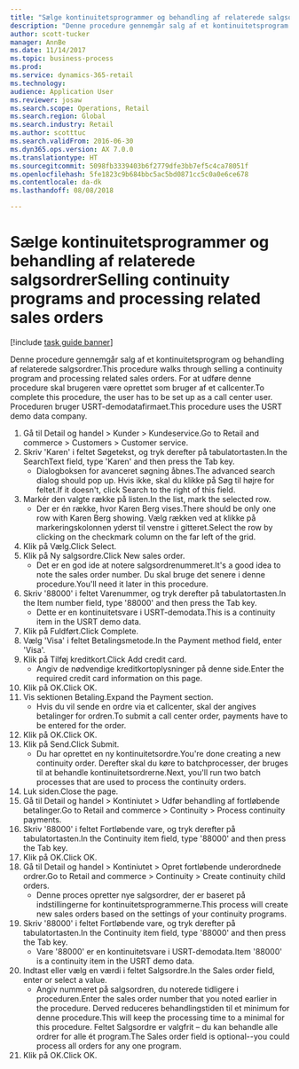 ```yaml
--- 
title: "Sælge kontinuitetsprogrammer og behandling af relaterede salgsordrer"
description: "Denne procedure gennemgår salg af et kontinuitetsprogram og behandling af relaterede salgsordrer."
author: scott-tucker
manager: AnnBe
ms.date: 11/14/2017
ms.topic: business-process
ms.prod: 
ms.service: dynamics-365-retail
ms.technology: 
audience: Application User
ms.reviewer: josaw
ms.search.scope: Operations, Retail
ms.search.region: Global
ms.search.industry: Retail
ms.author: scotttuc
ms.search.validFrom: 2016-06-30
ms.dyn365.ops.version: AX 7.0.0
ms.translationtype: HT
ms.sourcegitcommit: 5098fb3339403b6f2779dfe3bb7ef5c4ca78051f
ms.openlocfilehash: 5fe1823c9b684bbc5ac5bd0871cc5c0a0e6ce678
ms.contentlocale: da-dk
ms.lasthandoff: 08/08/2018

---
```

# <a name="selling-continuity-programs-and-processing-related-sales-orders"></a><span data-ttu-id="84fd2-103">Sælge kontinuitetsprogrammer og behandling af relaterede salgsordrer</span><span class="sxs-lookup"><span data-stu-id="84fd2-103">Selling continuity programs and processing related sales orders</span></span>

[!include [task guide banner](../includes/task-guide-banner.md)]

<span data-ttu-id="84fd2-104">Denne procedure gennemgår salg af et kontinuitetsprogram og behandling af relaterede salgsordrer.</span><span class="sxs-lookup"><span data-stu-id="84fd2-104">This procedure walks through selling a continuity program and processing related sales orders.</span></span> <span data-ttu-id="84fd2-105">For at udføre denne procedure skal brugeren være oprettet som bruger af et callcenter.</span><span class="sxs-lookup"><span data-stu-id="84fd2-105">To complete this procedure, the user has to be set up as a call center user.</span></span> <span data-ttu-id="84fd2-106">Proceduren bruger USRT-demodatafirmaet.</span><span class="sxs-lookup"><span data-stu-id="84fd2-106">This procedure uses the USRT demo data company.</span></span>

1. <span data-ttu-id="84fd2-107">Gå til Detail og handel > Kunder > Kundeservice.</span><span class="sxs-lookup"><span data-stu-id="84fd2-107">Go to Retail and commerce > Customers > Customer service.</span></span>
2. <span data-ttu-id="84fd2-108">Skriv 'Karen' i feltet Søgetekst, og tryk derefter på tabulatortasten.</span><span class="sxs-lookup"><span data-stu-id="84fd2-108">In the SearchText field, type 'Karen' and then press the Tab key.</span></span>
    * <span data-ttu-id="84fd2-109">Dialogboksen for avanceret søgning åbnes.</span><span class="sxs-lookup"><span data-stu-id="84fd2-109">The advanced search dialog should pop up.</span></span> <span data-ttu-id="84fd2-110">Hvis ikke, skal du klikke på Søg til højre for feltet.</span><span class="sxs-lookup"><span data-stu-id="84fd2-110">If it doesn't, click Search to the right of this field.</span></span>  
3. <span data-ttu-id="84fd2-111">Markér den valgte række på listen.</span><span class="sxs-lookup"><span data-stu-id="84fd2-111">In the list, mark the selected row.</span></span>
    * <span data-ttu-id="84fd2-112">Der er én række, hvor Karen Berg vises.</span><span class="sxs-lookup"><span data-stu-id="84fd2-112">There should be only one row with Karen Berg showing.</span></span> <span data-ttu-id="84fd2-113">Vælg rækken ved at klikke på markeringskolonnen yderst til venstre i gitteret.</span><span class="sxs-lookup"><span data-stu-id="84fd2-113">Select the row by clicking on the checkmark column on the far left of the grid.</span></span>  
4. <span data-ttu-id="84fd2-114">Klik på Vælg.</span><span class="sxs-lookup"><span data-stu-id="84fd2-114">Click Select.</span></span>
5. <span data-ttu-id="84fd2-115">Klik på Ny salgsordre.</span><span class="sxs-lookup"><span data-stu-id="84fd2-115">Click New sales order.</span></span>
    * <span data-ttu-id="84fd2-116">Det er en god ide at notere salgsordrenummeret.</span><span class="sxs-lookup"><span data-stu-id="84fd2-116">It's a good idea to note the sales order number.</span></span> <span data-ttu-id="84fd2-117">Du skal bruge det senere i denne procedure.</span><span class="sxs-lookup"><span data-stu-id="84fd2-117">You'll need it later in this procedure.</span></span>  
6. <span data-ttu-id="84fd2-118">Skriv '88000' i feltet Varenummer, og tryk derefter på tabulatortasten.</span><span class="sxs-lookup"><span data-stu-id="84fd2-118">In the Item number field, type '88000' and then press the Tab key.</span></span>
    * <span data-ttu-id="84fd2-119">Dette er en kontinuitetsvare i USRT-demodata.</span><span class="sxs-lookup"><span data-stu-id="84fd2-119">This is a continuity item in the USRT demo data.</span></span>  
7. <span data-ttu-id="84fd2-120">Klik på Fuldført.</span><span class="sxs-lookup"><span data-stu-id="84fd2-120">Click Complete.</span></span>
8. <span data-ttu-id="84fd2-121">Vælg 'Visa' i feltet Betalingsmetode.</span><span class="sxs-lookup"><span data-stu-id="84fd2-121">In the Payment method field, enter 'Visa'.</span></span>
9. <span data-ttu-id="84fd2-122">Klik på Tilføj kreditkort.</span><span class="sxs-lookup"><span data-stu-id="84fd2-122">Click Add credit card.</span></span>
    * <span data-ttu-id="84fd2-123">Angiv de nødvendige kreditkortoplysninger på denne side.</span><span class="sxs-lookup"><span data-stu-id="84fd2-123">Enter the required credit card information on this page.</span></span>  
10. <span data-ttu-id="84fd2-124">Klik på OK.</span><span class="sxs-lookup"><span data-stu-id="84fd2-124">Click OK.</span></span>
11. <span data-ttu-id="84fd2-125">Vis sektionen Betaling.</span><span class="sxs-lookup"><span data-stu-id="84fd2-125">Expand the Payment section.</span></span>
    * <span data-ttu-id="84fd2-126">Hvis du vil sende en ordre via et callcenter, skal der angives betalinger for ordren.</span><span class="sxs-lookup"><span data-stu-id="84fd2-126">To submit a call center order, payments have to be entered for the order.</span></span>  
12. <span data-ttu-id="84fd2-127">Klik på OK.</span><span class="sxs-lookup"><span data-stu-id="84fd2-127">Click OK.</span></span>
13. <span data-ttu-id="84fd2-128">Klik på Send.</span><span class="sxs-lookup"><span data-stu-id="84fd2-128">Click Submit.</span></span>
    * <span data-ttu-id="84fd2-129">Du har oprettet en ny kontinuitetsordre.</span><span class="sxs-lookup"><span data-stu-id="84fd2-129">You're done creating a new continuity order.</span></span> <span data-ttu-id="84fd2-130">Derefter skal du køre to batchprocesser, der bruges til at behandle kontinuitetsordrerne.</span><span class="sxs-lookup"><span data-stu-id="84fd2-130">Next, you'll run two batch processes that are used to process the continuity orders.</span></span>  
14. <span data-ttu-id="84fd2-131">Luk siden.</span><span class="sxs-lookup"><span data-stu-id="84fd2-131">Close the page.</span></span>
15. <span data-ttu-id="84fd2-132">Gå til Detail og handel > Kontiniutet > Udfør behandling af fortløbende betalinger.</span><span class="sxs-lookup"><span data-stu-id="84fd2-132">Go to Retail and commerce > Continuity > Process continuity payments.</span></span>
16. <span data-ttu-id="84fd2-133">Skriv '88000' i feltet Fortløbende vare, og tryk derefter på tabulatortasten.</span><span class="sxs-lookup"><span data-stu-id="84fd2-133">In the Continuity item field, type '88000' and then press the Tab key.</span></span>
17. <span data-ttu-id="84fd2-134">Klik på OK.</span><span class="sxs-lookup"><span data-stu-id="84fd2-134">Click OK.</span></span>
18. <span data-ttu-id="84fd2-135">Gå til Detail og handel > Kontiniutet > Opret fortløbende underordnede ordrer.</span><span class="sxs-lookup"><span data-stu-id="84fd2-135">Go to Retail and commerce > Continuity > Create continuity child orders.</span></span>
    * <span data-ttu-id="84fd2-136">Denne proces opretter nye salgsordrer, der er baseret på indstillingerne for kontinuitetsprogrammerne.</span><span class="sxs-lookup"><span data-stu-id="84fd2-136">This process will create new sales orders based on the settings of your continuity programs.</span></span>  
19. <span data-ttu-id="84fd2-137">Skriv '88000' i feltet Fortløbende vare, og tryk derefter på tabulatortasten.</span><span class="sxs-lookup"><span data-stu-id="84fd2-137">In the Continuity item field, type '88000' and then press the Tab key.</span></span>
    * <span data-ttu-id="84fd2-138">Vare '88000' er en kontinuitetsvare i USRT-demodata.</span><span class="sxs-lookup"><span data-stu-id="84fd2-138">Item '88000' is a continuity item in the USRT demo data.</span></span>  
20. <span data-ttu-id="84fd2-139">Indtast eller vælg en værdi i feltet Salgsordre.</span><span class="sxs-lookup"><span data-stu-id="84fd2-139">In the Sales order field, enter or select a value.</span></span>
    * <span data-ttu-id="84fd2-140">Angiv nummeret på salgsordren, du noterede tidligere i proceduren.</span><span class="sxs-lookup"><span data-stu-id="84fd2-140">Enter the sales order number that you noted earlier in the procedure.</span></span> <span data-ttu-id="84fd2-141">Derved reduceres behandlingstiden til et minimum for denne procedure.</span><span class="sxs-lookup"><span data-stu-id="84fd2-141">This will keep the processing time to a minimal for this procedure.</span></span> <span data-ttu-id="84fd2-142">Feltet Salgsordre er valgfrit – du kan behandle alle ordrer for alle ét program.</span><span class="sxs-lookup"><span data-stu-id="84fd2-142">The Sales order field is optional--you could process all orders for any one program.</span></span>  
21. <span data-ttu-id="84fd2-143">Klik på OK.</span><span class="sxs-lookup"><span data-stu-id="84fd2-143">Click OK.</span></span>


